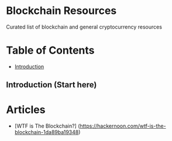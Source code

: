 # Blockchain Resources

Curated list of blockchain and general cryptocurrency resources

# Table of Contents

- [Introduction](#Introduction)

## Introduction (Start here)
# Articles
* [WTF is The Blockchain?] (https://hackernoon.com/wtf-is-the-blockchain-1da89ba19348)

